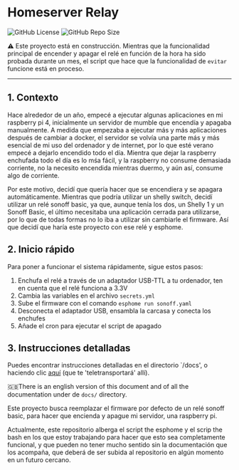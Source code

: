 # Homeserver Relay
![GitHub License](https://img.shields.io/github/license/delhtia/homeserver-relay)
![GitHub Repo Size](https://img.shields.io/github/repo-size/delthia/homeserver-relay)

⚠ Este proyecto está en construcción. Mientras que la funcionalidad principal de encender y apagar el relé en función de la hora ha sido probada durante un mes, el script que hace que la funcionalidad de `evitar` funcione está en proceso.

---

## 1. Contexto
Hace alrededor de un año, empecé a ejecutar algunas aplicaciones en mi raspberry pi 4, inicialmente un servidor de mumble que encendía y apagaba manualmente. A medida que empezaba a ejecutar más y más aplicaciones después de cambiar a docker, el servidor se volvía una parte más y más esencial de mi uso del ordenador y de internet, por lo que esté verano empecé a dejarlo encendido todo el día. Mientra que dejar la raspberry enchufada todo el día es lo mśa fácil, y la raspberry no consume demasiada corriente, no la necesito encendida mientras duermo, y aún así, consume algo de corriente.

Por este motivo, decidí que quería hacer que se encendiera y se apagara automáticamente. Mientras que podría utilizar un shelly switch, decidí utilizar un relé sonoff basic, ya que, aunque tenía los dos, un Shelly 1 y un Sonoff Basic, el último necesitaba una aplicación cerrada para utilizarse, por lo que de todas formas no lo iba a utilizar sin cambiarle el firmware. Así que decidí que haría este proyecto con ese relé y esphome.

## 2. Inicio rápido
Para poner a funcionar el sistema rápidamente, sigue estos pasos:
1. Enchufa el relé a través de un adaptador USB-TTL a tu ordenador, ten en cuenta que el relé funciona a 3.3V
1. Cambia las variables en el archivo `secrets.yml`
1. Sube el firmware con el comando `esphome run sonoff.yaml`
1. Desconecta el adaptador USB, ensambla la carcasa y conecta los enchufes
1. Añade el cron para ejecutar el script de apagado

## 3. Instrucciones detalladas
Puedes encontrar instrucciones detalladas en el directorio `/docs', o haciendo clic [aquí](install.es.md) (que te 'teletransportará' allí).

🇬🇧There is an english version of this document and of all the documentation under de `docs/` directory.

Este proyecto busca reemplazar el firmware por defecto de un relé sonoff basic, para hacer que encienda y apague mi servidor, una raspberry pi.

Actualmente, este repositorio alberga el script the esphome y el scrip the bash en los que estoy trabajando para hacer que esto sea completamente funcional, y que pueden no tener mucho sentido sin la documentación que los acompaña, que deberá de ser subida al repositorio en algún momento en un futuro cercano.
